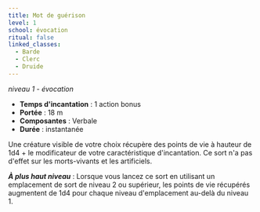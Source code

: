 ```yaml
---
title: Mot de guérison
level: 1
school: évocation
ritual: false
linked_classes:
  - Barde
  - Clerc
  - Druide
---
```

*niveau 1 - évocation*

- **Temps d'incantation** : 1 action bonus
- **Portée** : 18 m
- **Composantes** : Verbale
- **Durée** : instantanée

Une créature visible de votre choix récupère des points de vie à hauteur de 1d4 + le modificateur de votre caractéristique d'incantation. Ce sort n'a pas d'effet sur les morts-vivants et les artificiels.

***À plus haut niveau*** : Lorsque vous lancez ce sort en utilisant un emplacement de sort de niveau 2 ou supérieur, les points de vie récupérés augmentent de 1d4 pour chaque niveau d'emplacement au-delà du niveau 1.